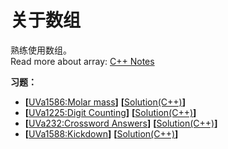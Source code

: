 # 关于数组
熟练使用数组。   
Read more about array: [C++ Notes](https://github.com/Huixxi/Fast-C-plus-plus/blob/master/Part%20I%20The%20Basics/04%20Lesson4%20Notes.md)

**习题：**  
* **[**[UVa1586:Molar mass](https://vjudge.net/problem/UVA-1586)**]** **[**[Solution(C++)][1]**]**
* **[**[UVa1225:Digit Counting](https://vjudge.net/problem/UVA-1225)**]** **[**[Solution(C++)][1]**]**
* **[**[UVa232:Crossword Answers](https://vjudge.net/problem/UVA-232)**]** **[**[Solution(C++)][1]**]**
* **[**[UVa1588:Kickdown](https://vjudge.net/problem/UVA-1588)**]** **[**[Solution(C++)][1]**]**

[1]: https://github.com/Huixxi/Algorithm-with-Cplusplus/blob/master/Week01-%E5%9F%BA%E7%A1%80/UVa1585_Score.cpp

